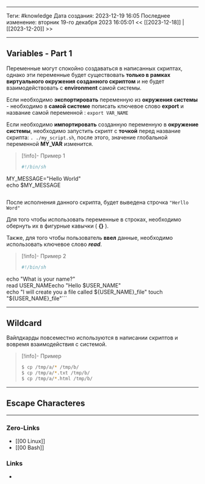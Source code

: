 ___
Теги: #knowledge 
Дата создания: 2023-12-19 16:05 
Последнее изменение: вторник 19-го декабря 2023 16:05:01
<< [[2023-12-18]] | [[2023-12-20]] >> 
___
## Variables - Part 1

Переменные могут спокойно создаваться в написанных скриптах, однако эти переменные будет существовать **только в рамках виртуального окружения созданного скриптом** и не будет взаимодействовать с **environment**  самой системы.

Если необходимо **экспортировать** переменную из **окружения системы** - необходимо в **самой системе** пописать ключевое слово **export** и название самой переменной : `export VAR_NAME`

Если необходимо **импортировать** созданную переменную в **окружение системы**, необходимо запустить скрипт с **точкой** перед название скрипта:
`. ./my_script.sh`, после этого, значение глобальной переменной **MY_VAR** изменится.

>[!info]- Пример 1
>```sh
>#!/bin/sh  
MY_MESSAGE="Hello World"  
echo $MY_MESSAGE
>```

После исполнения данного скрипта, будет выведена строчка `"Herllo Word"`

Для того чтобы использовать переменные в строках, необходимо обернуть их в фигурные кавычки ( **{}** ).

Также, для того чтобы пользователь **ввел** данные, необходимо использовать ключевое слово ***read***.

>[!info]- Пример 2
>```sh
>#!/bin/sh  
echo "What is your name?"  
read USER_NAMEecho "Hello $USER_NAME"  
echo "I will create you a file called ${USER_NAME}_file"  
touch "${USER_NAME}_file"```

---

## Wildcard

Вайлдкарды повсеместно используются в написании скриптов и вовремя взаимодействия с системой.

>[!info]- Пример
>```sh
>$ cp /tmp/a/* /tmp/b/
>$ cp /tmp/a/*.txt /tmp/b/
>$ cp /tmp/a/*.html /tmp/b/
>```

---
## Escape Characteres

___
### Zero-Links
- [[00 Linux]]
- [[00 Bash]]
### Links
- 

